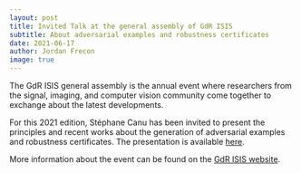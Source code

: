 ```yaml
---
layout: post
title: Invited Talk at the general assembly of GdR ISIS 
subtitle: About adversarial examples and robustness certificates
date: 2021-06-17
author: Jordan Frecon
image: true
---
```



The GdR ISIS general assembly is the annual event where researchers from the signal, imaging, and computer vision community come together to exchange about the latest developments.


For this 2021 edition, Stéphane Canu has been invited to present the principles and recent works about the generation of adversarial examples and robustness certificates. The presentation is available [here](https://chaire-raimo.github.io/2021_GdrISIS.pdf).


More information about the event can be found on the <a href="http://www.gdr-isis.fr/reunions/assemblee-generale-2021.html">GdR ISIS website</a>.


